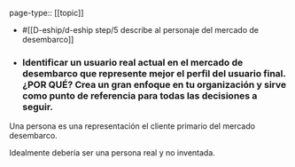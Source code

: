 page-type:: [[topic]]

- #[[D-eship/d-eship step/5 describe al personaje del mercado de desembarco]]

- ### Identificar un usuario real actual en el mercado de desembarco que represente mejor el perfil del usuario final. ¿POR QUÉ? Crea un gran enfoque en tu organización y sirve como punto de referencia para todas las decisiones a seguir.

Una persona es una representación el cliente primario del mercado desembarco.

Idealmente debería ser una persona real y no inventada.



